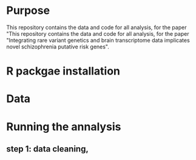 # Purpose 
This repository contains the data and code for all analysis, for the paper "This repository contains the data and code for all analysis, for the paper "Integrating rare variant genetics and brain transcriptome data implicates novel
schizophrenia putative risk genes".

# R packgae installation 

# Data 

# Running the annalysis

## step 1: data cleaning, 
